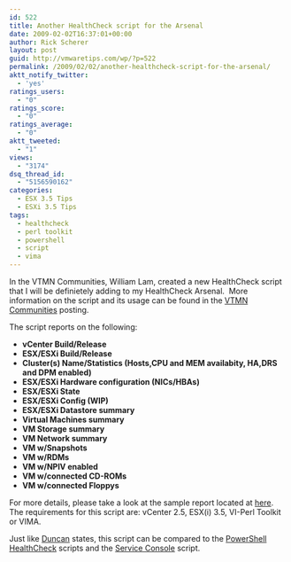 ```yaml
---
id: 522
title: Another HealthCheck script for the Arsenal
date: 2009-02-02T16:37:01+00:00
author: Rick Scherer
layout: post
guid: http://vmwaretips.com/wp/?p=522
permalink: /2009/02/02/another-healthcheck-script-for-the-arsenal/
aktt_notify_twitter:
  - 'yes'
ratings_users:
  - "0"
ratings_score:
  - "0"
ratings_average:
  - "0"
aktt_tweeted:
  - "1"
views:
  - "3174"
dsq_thread_id:
  - "5156590162"
categories:
  - ESX 3.5 Tips
  - ESXi 3.5 Tips
tags:
  - healthcheck
  - perl toolkit
  - powershell
  - script
  - vima
---
```

In the VTMN Communities, William Lam, created a new HealthCheck script that I will be definietely adding to my HealthCheck Arsenal.  More information on the script and its usage can be found in the <a href="http://communities.vmware.com/docs/DOC-9420" target="_blank">VTMN Communities</a> posting.

The script reports on the following:

  * **vCenter Build/Release**
  * **ESX/ESXi Build/Release**
  * **Cluster(s) Name/Statistics (Hosts,CPU and MEM availabity, HA,DRS and DPM enabled)**
  * **ESX/ESXi Hardware configuration (NICs/HBAs)**
  * **ESX/ESXi State**
  * **ESX/ESXi Config (WIP)**
  * **ESX/ESXi Datastore summary**
  * **Virtual Machines summary**
  * **VM Storage summary**
  * **VM Network summary**
  * **VM w/Snapshots**
  * **VM w/RDMs**
  * **VM w/NPIV enabled**
  * **VM w/connected CD-ROMs**
  * **VM w/connected Floppys**

For more details, please take a look at the sample report located at <a href="http://engineering.ucsb.edu/%7Eduonglt/vmware/sample_health_report.html" target="_blank">here</a><span class="jive-link-external">. </span>The requirements for this script are: vCenter 2.5, ESX(i) 3.5, VI-Perl Toolkit or VIMA.

Just like <a href="http://www.yellow-bricks.com/2009/02/01/new-vmware-healthcheck-script/" target="_blank">Duncan</a> states, this script can be compared to the <a href="http://www.ivobeerens.nl/?p=256" target="_blank">PowerShell HealthCheck</a> scripts and the <a onclick="javascript:pageTracker._trackPageview('/outbound/article/sourceforge.net');" href="http://sourceforge.net/projects/esxhealthscript/">Service Console</a> script.